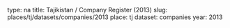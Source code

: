 type: na
title: Tajikistan / Company Register (2013)
slug: places/tj/datasets/companies/2013
place: tj
dataset: companies
year: 2013
